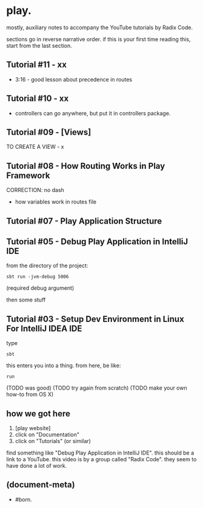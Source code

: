 # play.

mostly, auxiliary notes to accompany the YouTube tutorials by Radix Code.

sections go in reverse narrative order. if this is your first time
reading this, start from the last section.


## Tutorial #11 - xx


  - 3:16 - good lesson about precedence in routes





## Tutorial #10 - xx

  - controllers can go anywhere, but put it in controllers package.



## Tutorial #09 - [Views]

TO CREATE A VIEW - x




## Tutorial #08 - How Routing Works in Play Framework

CORRECTION: no dash

  - how variables work in routes file




## Tutorial #07 - Play Application Structure





## Tutorial #05 - Debug Play Application in IntelliJ IDE

from the directory of the project:

    sbt run -jvm-debug 5006

(required debug argument)

then some stuff




## Tutorial #03 - Setup Dev Environment in Linux For IntelliJ IDEA IDE

type

    sbt

this enters you into a thing. from here, be like:

    run


(TODO was good)
(TODO try again from scratch)
(TODO make your own how-to from OS X)




## how we got here

  1. [play website]
  1. click on "Documentation"
  1. click on "Tutorials" (or similar)

find something like "Debug Play Application in IntelliJ IDE". this
should be a link to a YouTube. this video is by a group called
"Radix Code". they seem to have done a lot of work.




[ensime1]: http://ensime.github.io/
[play]: https://www.playframework.com




## (document-meta)

  - #born.
